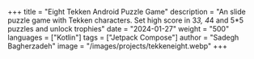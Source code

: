 +++
title = "Eight Tekken Android Puzzle Game"
description = "An slide puzzle game with Tekken characters. Set high score in 3*3, 4*4 and 5*5 puzzles and unlock trophies"
date = "2024-01-27"
weight = "500"
languages = ["Kotlin"]
tags = ["Jetpack Compose"]
author = "Sadegh Bagherzadeh"
image = "/images/projects/tekkeneight.webp"
+++

